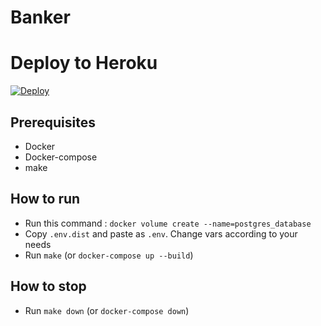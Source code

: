# Banker

# Deploy to Heroku
[![Deploy](https://www.herokucdn.com/deploy/button.svg)](https://dashboard.heroku.com/new?template=https://github.com/Deeph87/Banker)


## Prerequisites

* Docker
* Docker-compose 
* make

## How to run

* Run this command : `docker volume create --name=postgres_database`
* Copy `.env.dist` and paste as `.env`. Change vars according to your needs
* Run `make` (or `docker-compose up --build`)

## How to stop

* Run `make down` (or `docker-compose down`)
